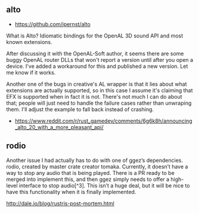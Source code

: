 ## alto

- https://github.com/jpernst/alto

What is Alto? Idiomatic bindings for the OpenAL 3D sound API and most known extensions.

After discussing it with the OpenAL-Soft author, it seems there are some buggy OpenAL router DLLs that won't report a version until after you open a device. I've added a workaround for this and published a new version. Let me know if it works.

Another one of the bugs in creative's AL wrapper is that it lies about what extensions are actually supported, so in this case I assume it's claiming that EFX is supported when in fact it is not. There's not much I can do about that; people will just need to handle the failure cases rather than unwraping them. I'll adjust the example to fall back instead of crashing.

- https://www.reddit.com/r/rust_gamedev/comments/6g6k8h/announcing_alto_20_with_a_more_pleasant_api/

## rodio

Another issue I had actually has to do with one of ggez’s dependencies. rodio, created by master crate creator tomaka. Currently, it doesn’t have a way to stop any audio that is being played. There is a PR ready to be merged into implement this, and then ggez simply needs to offer a high-level interface to stop audio[^3]. This isn’t a huge deal, but it will be nice to have this functionality when it is finally implemented.

http://dale.io/blog/rustris-post-mortem.html
